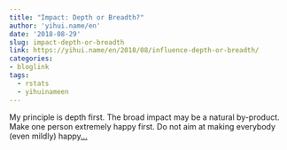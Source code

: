 ```yaml
---
title: "Impact: Depth or Breadth?"
author: 'yihui.name/en'
date: '2018-08-29'
slug: impact-depth-or-breadth
link: https://yihui.name/en/2018/08/influence-depth-or-breadth/
categories:
- bloglink
tags:
  - rstats
  - yihuinameen
---
```


My principle is depth first. The broad impact may be a natural by-product. Make one person extremely happy first. Do not aim at making everybody (even mildly) happy[... <i class="fas fa-external-link-alt"></i>](https://yihui.name/en/2018/08/influence-depth-or-breadth/)

